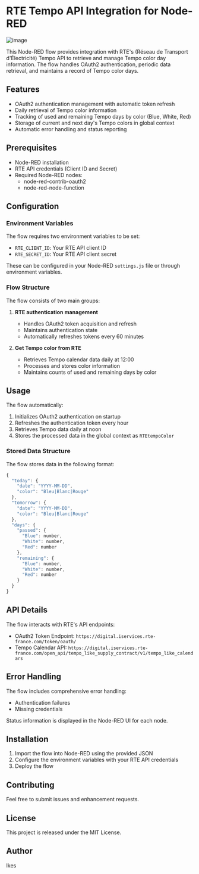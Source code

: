# RTE Tempo API Integration for Node-RED

![image](https://github.com/user-attachments/assets/54a2c938-aa88-40bc-b461-c3392dd14625)

This Node-RED flow provides integration with RTE's (Réseau de Transport d'Électricité) Tempo API to retrieve and manage Tempo color day information. The flow handles OAuth2 authentication, periodic data retrieval, and maintains a record of Tempo color days.

## Features

- OAuth2 authentication management with automatic token refresh
- Daily retrieval of Tempo color information
- Tracking of used and remaining Tempo days by color (Blue, White, Red)
- Storage of current and next day's Tempo colors in global context
- Automatic error handling and status reporting

## Prerequisites

- Node-RED installation
- RTE API credentials (Client ID and Secret)
- Required Node-RED nodes:
  - node-red-contrib-oauth2
  - node-red-node-function

## Configuration

### Environment Variables

The flow requires two environment variables to be set:

- `RTE_CLIENT_ID`: Your RTE API client ID
- `RTE_SECRET_ID`: Your RTE API client secret

These can be configured in your Node-RED `settings.js` file or through environment variables.

### Flow Structure

The flow consists of two main groups:

1. **RTE authentication management**
   - Handles OAuth2 token acquisition and refresh
   - Maintains authentication state
   - Automatically refreshes tokens every 60 minutes

2. **Get Tempo color from RTE**
   - Retrieves Tempo calendar data daily at 12:00
   - Processes and stores color information
   - Maintains counts of used and remaining days by color

## Usage

The flow automatically:

1. Initializes OAuth2 authentication on startup
2. Refreshes the authentication token every hour
3. Retrieves Tempo data daily at noon
4. Stores the processed data in the global context as `RTEtempoColor`

### Stored Data Structure

The flow stores data in the following format:

```javascript
{
  "today": {
    "date": "YYYY-MM-DD",
    "color": "Bleu|Blanc|Rouge"
  },
  "tomorrow": {
    "date": "YYYY-MM-DD",
    "color": "Bleu|Blanc|Rouge"
  },
  "days": {
    "passed": {
      "Blue": number,
      "White": number,
      "Red": number
    },
    "remaining": {
      "Blue": number,
      "White": number,
      "Red": number
    }
  }
}
```

## API Details

The flow interacts with RTE's API endpoints:

- OAuth2 Token Endpoint: `https://digital.iservices.rte-france.com/token/oauth/`
- Tempo Calendar API: `https://digital.iservices.rte-france.com/open_api/tempo_like_supply_contract/v1/tempo_like_calendars`

## Error Handling

The flow includes comprehensive error handling:
- Authentication failures
- Missing credentials

Status information is displayed in the Node-RED UI for each node.

## Installation

1. Import the flow into Node-RED using the provided JSON
2. Configure the environment variables with your RTE API credentials
3. Deploy the flow

## Contributing

Feel free to submit issues and enhancement requests.

## License

This project is released under the MIT License.

## Author

Ikes

